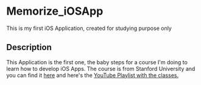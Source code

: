 # Memorize_iOSApp
This is my first iOS Application, created for studying purpose only

## Description

This Application is the first one, the baby steps for a course I'm doing to learn how to develop iOS Apps.
The course is from Stanford University and you can find it [here](https://cs193p.sites.stanford.edu/)
and here's the [YouTube Playlist with the classes.](https://www.youtube.com/playlist?list=PLMdYygf53DP46rneFgJ7Ab6fJPcMvr8gC)

